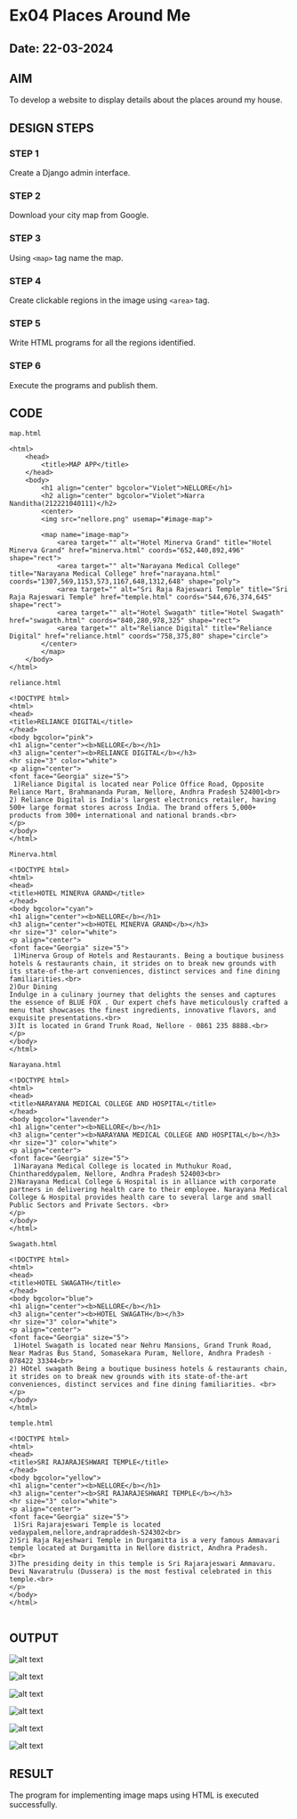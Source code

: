 # Ex04 Places Around Me
## Date: 22-03-2024

## AIM
To develop a website to display details about the places around my house.

## DESIGN STEPS

### STEP 1
Create a Django admin interface.

### STEP 2
Download your city map from Google.

### STEP 3
Using ```<map>``` tag name the map.

### STEP 4
Create clickable regions in the image using ```<area>``` tag.

### STEP 5
Write HTML programs for all the regions identified.

### STEP 6
Execute the programs and publish them.

## CODE
```
map.html 

<html>
    <head>
        <title>MAP APP</title>
    </head>
    <body>
        <h1 align="center" bgcolor="Violet">NELLORE</h1>
        <h2 align="center" bgcolor="Violet">Narra Nanditha(212221040111)</h2>
        <center>
        <img src="nellore.png" usemap="#image-map">

        <map name="image-map">
            <area target="" alt="Hotel Minerva Grand" title="Hotel Minerva Grand" href="minerva.html" coords="652,440,892,496" shape="rect">
            <area target="" alt="Narayana Medical College" title="Narayana Medical College" href="narayana.html" coords="1307,569,1153,573,1167,648,1312,648" shape="poly">
            <area target="" alt="Sri Raja Rajeswari Temple" title="Sri Raja Rajeswari Temple" href="temple.html" coords="544,676,374,645" shape="rect">
            <area target="" alt="Hotel Swagath" title="Hotel Swagath" href="swagath.html" coords="840,280,978,325" shape="rect">
            <area target="" alt="Reliance Digital" title="Reliance Digital" href="reliance.html" coords="758,375,80" shape="circle">
        </center>
        </map>
    </body>
</html>
```
```
reliance.html

<!DOCTYPE html>
<html>
<head>
<title>RELIANCE DIGITAL</title>
</head>
<body bgcolor="pink">
<h1 align="center"><b>NELLORE</b></h1>
<h3 align="center"><b>RELIANCE DIGITAL</b></h3>
<hr size="3" color="white">
<p align="center">
<font face="Georgia" size="5">
 1)Reliance Digital is located near Police Office Road, Opposite Reliance Mart, Brahmananda Puram, Nellore, Andhra Pradesh 524001<br>
2) Reliance Digital is India's largest electronics retailer, having 500+ large format stores across India. The brand offers 5,000+ products from 300+ international and national brands.<br>
</p>
</body>
</html>
```
```
Minerva.html

<!DOCTYPE html>
<html>
<head>
<title>HOTEL MINERVA GRAND</title>
</head>
<body bgcolor="cyan">
<h1 align="center"><b>NELLORE</b></h1>
<h3 align="center"><b>HOTEL MINERVA GRAND</b></h3>
<hr size="3" color="white">
<p align="center">
<font face="Georgia" size="5">
 1)Minerva Group of Hotels and Restaurants. Being a boutique business hotels & restaurants chain, it strides on to break new grounds with its state-of-the-art conveniences, distinct services and fine dining familiarities.<br>
2)Our Dining
Indulge in a culinary journey that delights the senses and captures the essence of BLUE FOX . Our expert chefs have meticulously crafted a menu that showcases the finest ingredients, innovative flavors, and exquisite presentations.<br>
3)It is located in Grand Trunk Road, Nellore - 0861 235 8888.<br>
</p>
</body>
</html>
```
```
Narayana.html

<!DOCTYPE html>
<html>
<head>
<title>NARAYANA MEDICAL COLLEGE AND HOSPITAL</title>
</head>
<body bgcolor="lavender">
<h1 align="center"><b>NELLORE</b></h1>
<h3 align="center"><b>NARAYANA MEDICAL COLLEGE AND HOSPITAL</b></h3>
<hr size="3" color="white">
<p align="center">
<font face="Georgia" size="5">
 1)Narayana Medical College is located in Muthukur Road, Chinthareddypalem, Nellore, Andhra Pradesh 524003<br>
2)Narayana Medical College & Hospital is in alliance with corporate partners in delivering health care to their employee. Narayana Medical College & Hospital provides health care to several large and small Public Sectors and Private Sectors. <br>
</p>
</body>
</html>
```
```
Swagath.html

<!DOCTYPE html>
<html>
<head>
<title>HOTEL SWAGATH</title>
</head>
<body bgcolor="blue">
<h1 align="center"><b>NELLORE</b></h1>
<h3 align="center"><b>HOTEL SWAGATH</b></h3>
<hr size="3" color="white">
<p align="center">
<font face="Georgia" size="5">
 1)Hotel Swagath is located near Nehru Mansions, Grand Trunk Road, Near Madras Bus Stand, Somasekara Puram, Nellore, Andhra Pradesh · 078422 33344<br>
2) HOtel swagath Being a boutique business hotels & restaurants chain, it strides on to break new grounds with its state-of-the-art conveniences, distinct services and fine dining familiarities. <br>
</p>
</body>
</html>
```
```
temple.html

<!DOCTYPE html>
<html>
<head>
<title>SRI RAJARAJESHWARI TEMPLE</title>
</head>
<body bgcolor="yellow">
<h1 align="center"><b>NELLORE</b></h1>
<h3 align="center"><b>SRI RAJARAJESHWARI TEMPLE</b></h3>
<hr size="3" color="white">
<p align="center">
<font face="Georgia" size="5">
 1)Sri Rajarajeswari Temple is located vedaypalem,nellore,andrapraddesh-524302<br>
2)Sri Raja Rajeshwari Temple in Durgamitta is a very famous Ammavari temple located at Durgamitta in Nellore district, Andhra Pradesh.  <br>
3)The presiding deity in this temple is Sri Rajarajeswari Ammavaru. Devi Navaratrulu (Dussera) is the most festival celebrated in this temple.<br>
</p>
</body>
</html>


```


## OUTPUT

![alt text](<Screenshot (27).png>)

![alt text](<Screenshot (26).png>)

![alt text](<Screenshot (25).png>)

![alt text](<Screenshot (24).png>)

![alt text](<Screenshot (23).png>)

![alt text](<Screenshot (22).png>)

## RESULT
The program for implementing image maps using HTML is executed successfully.
